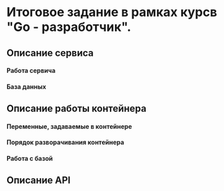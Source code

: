 # Итоговое задание в рамках курсв "Go - разработчик".

## Описание сервиса

#### Работа сервича

#### База данных

## Описание работы контейнера

#### Переменные, задаваемые в контейнере

#### Порядок разворачивания контейнера

#### Работа с базой 

## Описание API

